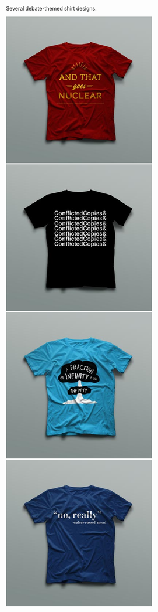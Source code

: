 Several debate-themed shirt designs.

<div class="row clearfix">
	<div class="col one-half">
		<img class="featured 2x" src="../assets/images/projects/debate/debate1.jpg"/>
	</div>
	<div class="col one-half">
		<img class="featured 2x" src="../assets/images/projects/debate/debate2.jpg"/>
	</div>
</div>
<div class="clearfix">
	<div class="col one-half">
		<img class="featured 2x" src="../assets/images/projects/debate/debate3.jpg"/>
	</div>
	<div class="col one-half">
		<img class="featured 2x" src="../assets/images/projects/debate/debate4.jpg"/>
	</div>
</div>